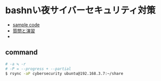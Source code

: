 # bashnい夜サイバーセキュリティ対策

- [sample code](https://github.com/cybersecurityops/cyber-ops-with-bash)
- [質問と演習](https://www.commandlinewizardry.com/)
- 

## command
```sh
# -a ≒ -r
# -P = --progress + --partial
$ rsync -aP cybersecurity ubuntu@192.168.3.7:~/share
```
